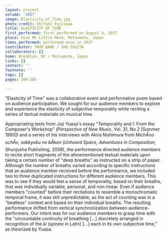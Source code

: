 ```yaml
---
layout: project
volume: '2017'
image: Elasticity_of_Time.jpg
photo_credit: Chifumi Fujisawa
title: ELASTICITY OF TIME
first_performed: first performed on August 4, 2017
place: Give Me Little More, Matsumoto, Japan
times_performed: performed once in 2017
contributor: THOM BANE / SHO SUGITA
collaborators: []
home: Brooklyn, NY / Matsumoto, Japan
links: []
contact: ''
footnote: ''
tags: []
pages: 284-285

---
```


"Elasticity of Time" was a collaborative event and performative poem based on audience participation. We sought for our audience members to explore and experience the elasticity of subjective temporality while reciting a series of textual materials on musical time.

Appropriating texts from Joji Yuasa's essay "Temporality and I: From the Composer's Workshop" (_Perspective of New Music_, Vol. 31, No.2 [Summer 1993]) and a series of his interviews with Akira Nishimura from _MichÅno uchÅ«, sakkyoku no bÅken_ (_Unheard Space, Adventures in Composition_, Shunjusha Publishing, 2008), the performance directed audience members to recite short fragments of the aforementioned textual materials upon taking a certain number of "deep breaths" as instructed on a strip of paper. Although the number of breaths varied according to specific instructions that an audience member received before the performance, we included two to three duplicated instructions for different audience members. This was to see if they would feel a sense of temporality, based on their breaths, that was individually variable, personal, and non-linear. Even if audience members "counted" before their recitations to resemble a monochromatic temporal frame, it was still unpredictable, as the act of counting was in a "beatless" context and based on their individual breaths. The resulting performance drifted from vertical synchronization between audience-performers. Our intent was for our audience members to grasp time with the "uncountable continuity of breathing [&hellip;] discretely arranged in recognition of the _ki_ (_spirare_ in Latin) [&hellip;] each in its own subjective time," as theorized by Yuasa.
